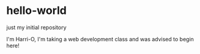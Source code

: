 # hello-world
just my initial repository


I'm Harri-O, I'm taking a web development class and was advised to begin here!
